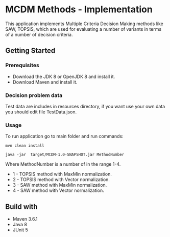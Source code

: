 # MCDM Methods - Implementation
This application implements Multiple Criteria Decision Making methods like SAW, TOPSIS, which are used for evaluating a number of variants in terms of a number of decision criteria.

## Getting Started

### Prerequisites
* Download the JDK 8 or OpenJDK 8 and install it.
* Download Maven and install it.

### Decision problem data
Test data are includes in resources directory, if you want use your own data you should edit file TestData.json.

### Usage
To run application go to main folder and run commands:
```
mvn clean install
```
```
java -jar  target/MCDM-1.0-SNAPSHOT.jar MethodNumber
```
Where MethodNumber is a number of in the range 1-4.
* 1 - TOPSIS method with MaxMin normalization.  
* 2 - TOPSIS method with Vector normalization.
* 3 - SAW method with MaxMin normalization.
* 4 - SAW method with Vector normalization.

## Build with

* Maven 3.6.1
* Java 8
* JUnit 5
